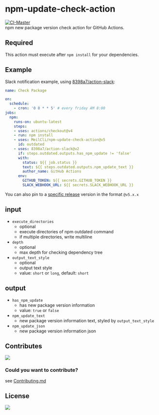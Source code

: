 # npm-update-check-action
[![CI-Master](https://github.com/MeilCli/npm-update-check-action/actions/workflows/ci-master.yml/badge.svg)](https://github.com/MeilCli/npm-update-check-action/actions/workflows/ci-master.yml)  
npm new package version check action for GitHub Actions.

## Required
This action must execute after `npm install` for your dependencies.

## Example
Slack notification example, using [8398a7/action-slack](https://github.com/8398a7/action-slack):

```yaml
name: Check Package

on: 
  schedule:
    - cron: '0 8 * * 5' # every friday AM 8:00
jobs:
  npm:
    runs-on: ubuntu-latest
    steps:
    - uses: actions/checkout@v4
    - run: npm install
    - uses: MeilCli/npm-update-check-action@v5
      id: outdated
    - uses: 8398a7/action-slack@v2
      if: steps.outdated.outputs.has_npm_update != 'false'
      with:
        status: ${{ job.status }}
        text: ${{ steps.outdated.outputs.npm_update_text }}
        author_name: GitHub Actions
      env:
        GITHUB_TOKEN: ${{ secrets.GITHUB_TOKEN }}
        SLACK_WEBHOOK_URL: ${{ secrets.SLACK_WEBHOOK_URL }}
```
You can also pin to a [specific release](https://github.com/MeilCli/npm-update-check-action/releases) version in the format `@v5.x.x`

## input
- `execute_directories`
  - optional
  - execute directories of npm outdated command
  - if multiple directories, write multiline
- `depth`
  - optional
  - max depth for checking dependency tree
- `output_text_style`
  - optional
  - output text style
  - value: `short` or `long`, default: `short`

## output
- `has_npm_update`
  - has new package version information
  - value: `true` or `false` 
- `npm_update_text`
  - new package version information text, styled by `output_text_style`
- `npm_update_json`
  - new package version information json

## Contributes
[<img src="https://gist.github.com/MeilCli/025c2c75e8af0e8c3a38f3afdb9bbed3/raw/7891a19b834b96fe89940c07691e0d0ffca2999d/metrics_contributors.svg">](https://github.com/MeilCli/npm-update-check-action/graphs/contributors)

### Could you want to contribute?
see [Contributing.md](./.github/CONTRIBUTING.md)

## License
[<img src="https://gist.github.com/MeilCli/025c2c75e8af0e8c3a38f3afdb9bbed3/raw/7891a19b834b96fe89940c07691e0d0ffca2999d/metrics_licenses.svg">](LICENSE)
